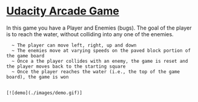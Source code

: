 # [Udacity Arcade Game](https://github.com/udacity/frontend-nanodegree-arcade-game)

In this game you have a Player and Enemies (bugs). The goal of the player is to reach the water, without colliding into any one of the enemies.
```
  ~ The player can move left, right, up and down 
  ~ The enemies move at varying speeds on the paved block portion of the game board
  ~ Once a the player collides with an enemy, the game is reset and the player moves back to the starting square
  ~ Once the player reaches the water (i.e., the top of the game board), the game is won


[![demo](./images/demo.gif)]
